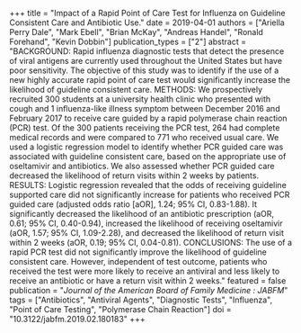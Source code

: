 +++
title = "Impact of a Rapid Point of Care Test for Influenza on Guideline Consistent Care and Antibiotic Use."
date = 2019-04-01
authors = ["Ariella Perry Dale", "Mark Ebell", "Brian McKay", "Andreas Handel", "Ronald Forehand", "Kevin Dobbin"]
publication_types = ["2"]
abstract = "BACKGROUND: Rapid influenza diagnostic tests that detect the presence of viral antigens are currently used throughout the United States but have poor sensitivity. The objective of this study was to identify if the use of a new highly accurate rapid point of care test would significantly increase the likelihood of guideline consistent care. METHODS: We prospectively recruited 300  students at a university health clinic who presented with cough and 1 influenza-like illness symptom between December 2016 and February 2017 to receive care guided by a rapid polymerase chain reaction (PCR) test. Of the 300 patients  receiving the PCR test, 264 had complete medical records and were compared to 771 who received usual care. We used a logistic regression model to identify whether  PCR guided care was associated with guideline consistent care, based on the appropriate use of oseltamivir and antibiotics. We also assessed whether PCR guided care decreased the likelihood of return visits within 2 weeks by patients. RESULTS: Logistic regression revealed that the odds of receiving guideline supported care did not significantly increase for patients who received PCR guided care (adjusted odds ratio [aOR], 1.24; 95% CI, 0.83-1.88). It significantly decreased the likelihood of an antibiotic prescription (aOR, 0.61;  95% CI, 0.40-0.94), increased the likelihood of receiving oseltamivir (aOR, 1.57; 95% CI, 1.09-2.28), and decreased the likelihood of return visit within 2 weeks (aOR, 0.19; 95% CI, 0.04-0.81). CONCLUSIONS: The use of a rapid PCR test did not  significantly improve the likelihood of guideline consistent care. However, independent of test outcome, patients who received the test were more likely to receive an antiviral and less likely to receive an antibiotic or have a return visit within 2 weeks."
featured = false
publication = "*Journal of the American Board of Family Medicine : JABFM*"
tags = ["Antibiotics", "Antiviral Agents", "Diagnostic Tests", "Influenza", "Point of Care Testing", "Polymerase Chain Reaction"]
doi = "10.3122/jabfm.2019.02.180183"
+++

